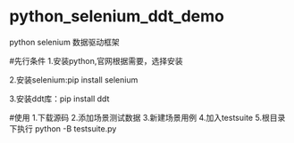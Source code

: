 # python_selenium_ddt_demo
python selenium 数据驱动框架


#先行条件
1.安装python,官网根据需要，选择安装

2.安装selenium:pip install selenium

3.安装ddt库：pip  install ddt


#使用
1.下载源码
2.添加场景测试数据
3.新建场景用例
4.加入testsuite
5.根目录下执行 python -B testsuite.py
